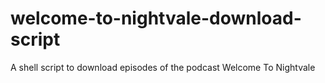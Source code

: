 # welcome-to-nightvale-download-script
A shell script to download episodes of the podcast Welcome To Nightvale
